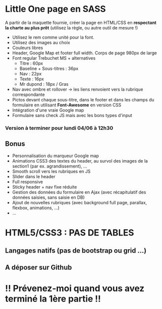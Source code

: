 # Little One page en SASS

A partir de la maquette fournie, créer la page en HTML/CSS en **respectant la charte au plus prêt** (utilisez la règle, ou autre outil de mesure !)

* Utilisez le rem comme unité pour la font.
* Utilisez des images au choix
* Couleurs libres
* Header, Google Map et footer full width. Corps de page 980px de large
* Font regular Trebuchet MS + alternatives
  * Titre : 60px
  * Baseline + Sous-titres : 36px
  * Nav : 22px
  * Texte : 16px
  * Mr dupond : 18px / Gras
* Nav avec ombre et rollover -> les liens renvoient vers la rubrique correspondante
* Pictos devant chaque sous-titre, dans le footer et dans les champs du formulaire en utilisant **Font-Awesome** en version CSS
* Intégration d'une vraie Google map
* Formulaire sans check JS mais avec les bons types d'input

### Version à terminer pour lundi 04/06 à 12h30

## Bonus
* Personnalisation du marqueur Google map
* Animations CSS3 des textes du header, au survol des images de la section1 (par ex. agrandissement), ...
* Smooth scroll vers les rubriques en JS
* Slider dans le header
* Full responsive
* Sticky header + nav fixe réduite
* Gestion des données du formulaire en Ajax (avec récapitulatif des données saisies, sans saisie en DB)
* Ajout de nouvelles rubriques (avec background full page, parallax, flexbox, animations, ...)
* ...

# HTML5/CSS3 : PAS DE TABLES
## Langages natifs (pas de bootstrap ou grid ...)
## A déposer sur Github

# !! Prévenez-moi quand vous avez terminé la 1ère partie !!
